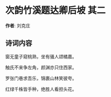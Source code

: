 # 次韵竹溪题达卿后坡  其二

**作者**: 刘克庄

## 诗词内容

窗无童子窥桃熟，坐有骚人颂橘嘉。

触氏不来争左角，颜渊亦只住西家。

罗张门巷求吾乐，锦裹山林笑彼夸。

红绿千株皆手种，绝胜人看担头花。

